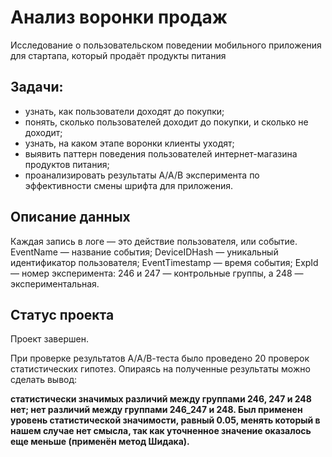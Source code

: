 # Анализ воронки продаж

Исследование о пользовательском поведении мобильного приложения для стартапа, который продаёт продукты питания


## Задачи: 
- узнать, как пользователи доходят до покупки;
- понять, сколько пользователей доходит до покупки, и сколько не доходит;
- узнать, на каком этапе воронки клиенты уходят;
- выявить паттерн поведения пользователей интернет-магазина продуктов питания;
- проанализировать результаты А/А/В эксперимента по эффективности смены шрифта для приложения.

## Описание данных

Каждая запись в логе — это действие пользователя, или событие. 
EventName — название события;
DeviceIDHash — уникальный идентификатор пользователя;
EventTimestamp — время события;
ExpId — номер эксперимента: 246 и 247 — контрольные группы, а 248 — экспериментальная.

## Статус проекта

Проект завершен.

При проверке результатов А/А/В-теста было проведено 20 проверок статистических гипотез. Опираясь на полученные результаты можно сделать вывод:

**статистически значимых различий между группами 246, 247 и 248 нет;
нет различий между группами 246_247 и 248. Был применен уровень статистической значимости, равный 0.05, менять который в нашем случае нет смысла, так как уточненное значение оказалось еще меньше (применён метод Шидака).**
